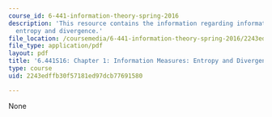 ```yaml
---
course_id: 6-441-information-theory-spring-2016
description: 'This resource contains the information regarding information measures:
  entropy and divergence.'
file_location: /coursemedia/6-441-information-theory-spring-2016/2243edffb30f57181ed97dcb77691580_MIT6_441S16_chapter_1.pdf
file_type: application/pdf
layout: pdf
title: '6.441S16: Chapter 1: Information Measures: Entropy and Divergence'
type: course
uid: 2243edffb30f57181ed97dcb77691580

---
```

None